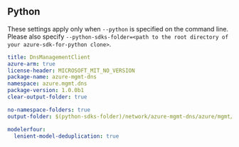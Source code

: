 ## Python

These settings apply only when `--python` is specified on the command line.
Please also specify `--python-sdks-folder=<path to the root directory of your azure-sdk-for-python clone>`.

``` yaml $(python)
title: DnsManagementClient
azure-arm: true
license-header: MICROSOFT_MIT_NO_VERSION
package-name: azure-mgmt-dns
namespace: azure.mgmt.dns
package-version: 1.0.0b1
clear-output-folder: true
```

``` yaml $(python)
no-namespace-folders: true
output-folder: $(python-sdks-folder)/network/azure-mgmt-dns/azure/mgmt/dns
```

``` yaml $(python)
modelerfour:
  lenient-model-deduplication: true
```
